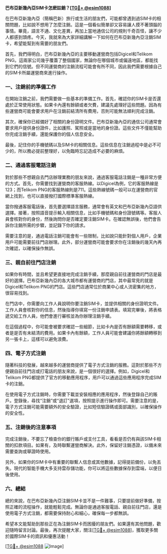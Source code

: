 **巴布亞新幾內亞SIM卡怎麽註銷？[[TG💪+ @esim1088](https://t.me/s/esim1088)]**

在巴布亞新幾內亞（簡稱巴新）旅行或生活的朋友們，可能都曾遇到過SIM卡的相關問題，比如說不想用了怎麼注銷。這是一個看似簡單卻又容易讓人摸不著頭腦的事情。畢竟，語言不通、文化差異，再加上當地通信公司的規則千奇百怪，讓不少人都感到頭疼。今天，我就來為大家詳細講解一下如何在巴布亞新幾內亞注銷SIM卡，希望能幫到有需要的朋友們。

首先，我們得明白，巴布亞新幾內亞的主要移動運營商包括Digicel和Telikom PNG。這兩家公司幾乎覆蓋了整個國家，無論你在哪個城市或偏遠地區，都能找到它們的信號。但不同運營商的注銷流程可能會有所不同，因此我們需要根據自己的SIM卡所屬運營商來進行操作。

### **一、注銷前的準備工作**

在開始注銷之前，我們需要做一些基本的準備工作。首先，確認你的SIM卡是否還處於正常使用狀態。如果卡內還有餘額或者欠費，建議先處理好這些問題。因為有些運營商可能會要求用戶在注銷前結清所有費用，否則可能無法順利完成注銷。

其次，確保你已經備好了相關的身份證明文件。巴布亞新幾內亞的通信公司通常會要求用戶提供身份證件，比如護照、駕照或是當地的身份證。這些文件不僅能幫助你完成注銷手續，還能保護你的個人信息安全。

最後，記住你的手機號碼以及SIM卡的相關信息。這些信息在注銷過程中是必不可少的，所以務必提前整理好，以免臨時忘記造成不必要的麻煩。

### **二、通過客服電話注銷**

對於那些不想親自去門店辦理業務的朋友來說，通過客服電話注銷是一種非常方便的方式。首先，你需要找到運營商的客服熱線。以Digicel為例，它的客服熱線是123；而Telikom PNG的客服熱線則是711。這些熱線號碼一般可以在運營商的官網上找到，也可以直接撥打國際標準客服熱線。

當你撥通客服電話後，首先要選擇語言服務，通常會有英文和巴布亞新幾內亞語供選擇。接著，按照語音提示輸入相關信息，比如手機號碼和身份證號碼等。客服人員會核對你的身份，然後詢問你是否確定要注銷SIM卡。在確認無誤後，他們會告訴你注銷所需的步驟，並記錄下你的請求。

需要注意的是，通過電話注銷可能會有一些限制，比如說只能針對個人用戶，企業用戶可能需要前往門店辦理。此外，部分運營商可能會要求你在注銷後的幾天內再次確認，以確保操作無誤。

### **三、親自前往門店注銷**

如果你有時間，並且希望更直接地完成注銷手續，那麼親自前往運營商的門店是最好的選擇。巴布亞新幾內亞的各大城市都有運營商的門店，其中最常見的就是Digicel和Telikom PNG的門店。這些門店通常位於商業中心或人流密集的地方，很容易找到。

在門店中，你需要向工作人員說明你要注銷SIM卡，並提供相關的身份證明文件。工作人員會核對你的信息，然後指導你填寫一份注銷申請表。填寫完畢後，將表格遞交給工作人員，他們會進行審核並為你辦理注銷手續。

在這個過程中，你可能會被要求確認一些細節，比如卡內是否有餘額需要轉移，或者是是否有未結清的費用。如果卡內有餘額，工作人員可能會建議你將餘額轉移到另一張卡上，這樣可以避免浪費。

### **四、電子方式注銷**

隨著科技的發展，越來越多的運營商提供了電子方式注銷的服務。這對於那些不方便親自前往門店或打電話的朋友來說，是一個很好的選擇。例如，Digicel和Telikom PNG都提供了官方的移動應用程序，用戶可以通過這些應用程序完成SIM卡的注銷。

在使用電子方式注銷時，你需要下載並安裝相應的應用程序，然後登錄自己的賬戶。登錄後，尋找“注銷”或“退訂”選項，按照提示進行操作即可。需要注意的是，電子方式注銷可能需要額外的安全驗證，比如短信驗證碼或面部識別，以確保操作的安全性。

### **五、注銷後的注意事項**

完成注銷後，不要忘了檢查你的銀行賬戶或支付工具，看看是否仍有與該SIM卡相關的扣款項目。如果有，及時聯繫運營商解決。此外，保留好注銷憑證，以備未來需要查詢或舉證時使用。

另外，如果你的SIM卡中有重要的聯繫人信息或其他數據，記得提前備份，以免丟失。現代的智能手機大多支持雲存儲功能，你可以將這些數據保存到雲端，以便日後使用。

### **六、總結**

總的來說，在巴布亞新幾內亞注銷SIM卡並不是一件難事，只要提前做好準備，按照正確的流程操作，就能輕鬆完成。無論你是通過客服電話、親自前往門店，還是使用電子方式注銷，都需要保持耐心和細心，確保每一步都無誤。

希望本文能幫助到那些正在為注銷SIM卡而困擾的朋友們。如果還有其他問題，歡迎隨時留言討論。最後，再次提醒大家，關注[[TG💪+ @esim1088](https://t.me/s/esim1088)]，獲取更多關於國際SIM卡的資訊和優惠活動！

[[TG💪+ @esim1088](https://t.me/s/esim1088) ![Image](https://i.postimg.cc/4NQfJmqS/Snipaste-2025-05-13-00-14-12.png)]